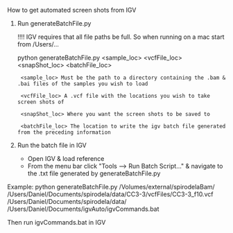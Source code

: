 How to get automated screen shots from IGV

1. Run generateBatchFile.py 

    !!!! IGV requires that all file paths be full. So when running on a mac start from /Users/...

    python generateBatchFile.py \<sample_loc>  \<vcfFile_loc>  \<snapShot_loc>  \<batchFile_loc>
        
        <sample_loc> Must be the path to a directory containing the .bam & .bai files of the samples you wish to load
    
        <vcfFile_loc> A .vcf file with the locations you wish to take screen shots of
    
        <snapShot_loc> Where you want the screen shots to be saved to
    
        <batchFile_loc> The location to write the igv batch file generated from the preceding information

2. Run the batch file in IGV 
    
    - Open IGV & load reference
    - From the menu bar click "Tools --> Run Batch Script..." & navigate to the .txt file generated by generateBatchFile.py

Example:
    python generateBatchFile.py /Volumes/external/spirodelaBam/ /Users/Daniel/Documents/spirodela/data/CC3-3/vcfFiles/CC3-3_f10.vcf /Users/Daniel/Documents/spirodela/data/ /Users/Daniel/Documents/igvAuto/igvCommands.bat
    
Then run igvCommands.bat in IGV
